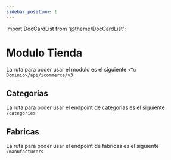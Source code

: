 ```yaml
---
sidebar_position: 1
---
```


import DocCardList from '@theme/DocCardList';

# Modulo Tienda

La ruta para poder usar el modulo es el siguiente `<Tu-Dominio>/api/icommerce/v3`

## Categorias

La ruta para poder usar el endpoint de categorias es el siguiente `/categories`

## Fabricas

La ruta para poder usar el endpoint de fabricas es el siguiente `/manufacturers`

<DocCardList />